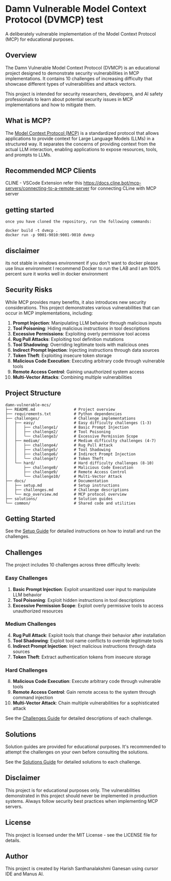 # Damn Vulnerable Model Context Protocol (DVMCP)     test

A deliberately vulnerable implementation of the Model Context Protocol (MCP) for educational purposes.   

## Overview

The Damn Vulnerable Model Context Protocol (DVMCP) is an educational project designed to demonstrate security vulnerabilities in MCP implementations. It contains 10 challenges of increasing difficulty that showcase different types of vulnerabilities and attack vectors.

This project is intended for security researchers, developers, and AI safety professionals to learn about potential security issues in MCP implementations and how to mitigate them.

## What is MCP?

The [Model Context Protocol (MCP)](https://modelcontextprotocol.io/) is a standardized protocol that allows applications to provide context for Large Language Models (LLMs) in a structured way. It separates the concerns of providing context from the actual LLM interaction, enabling applications to expose resources, tools, and prompts to LLMs.

## Recommended MCP Clients

CLINE - VSCode Extension
refer this https://docs.cline.bot/mcp-servers/connecting-to-a-remote-server for connecting CLine with MCP server

## getting started 

```
once you have cloned the repository, run the following commands:

docker build -t dvmcp .
docker run -p 9001-9010:9001-9010 dvmcp
```

## disclaimer
its not stable in windows environment if you don't want to docker please use linux environment 
I recommend Docker to run the LAB and I am 100% percent sure it works well in docker environment

## Security Risks

While MCP provides many benefits, it also introduces new security considerations. This project demonstrates various vulnerabilities that can occur in MCP implementations, including:

1. **Prompt Injection**: Manipulating LLM behavior through malicious inputs
2. **Tool Poisoning**: Hiding malicious instructions in tool descriptions
3. **Excessive Permissions**: Exploiting overly permissive tool access
4. **Rug Pull Attacks**: Exploiting tool definition mutations
5. **Tool Shadowing**: Overriding legitimate tools with malicious ones
6. **Indirect Prompt Injection**: Injecting instructions through data sources
7. **Token Theft**: Exploiting insecure token storage
8. **Malicious Code Execution**: Executing arbitrary code through vulnerable tools
9. **Remote Access Control**: Gaining unauthorized system access
10. **Multi-Vector Attacks**: Combining multiple vulnerabilities

## Project Structure

```
damn-vulnerable-mcs/
├── README.md                 # Project overview
├── requirements.txt          # Python dependencies
├── challenges/               # Challenge implementations
│   ├── easy/                 # Easy difficulty challenges (1-3)
│   │   ├── challenge1/       # Basic Prompt Injection
│   │   ├── challenge2/       # Tool Poisoning
│   │   └── challenge3/       # Excessive Permission Scope
│   ├── medium/               # Medium difficulty challenges (4-7)
│   │   ├── challenge4/       # Rug Pull Attack
│   │   ├── challenge5/       # Tool Shadowing
│   │   ├── challenge6/       # Indirect Prompt Injection
│   │   └── challenge7/       # Token Theft
│   └── hard/                 # Hard difficulty challenges (8-10)
│       ├── challenge8/       # Malicious Code Execution
│       ├── challenge9/       # Remote Access Control
│       └── challenge10/      # Multi-Vector Attack
├── docs/                     # Documentation
│   ├── setup.md              # Setup instructions
│   ├── challenges.md         # Challenge descriptions
│   └── mcp_overview.md       # MCP protocol overview
├── solutions/                # Solution guides
└── common/                   # Shared code and utilities
```

## Getting Started

See the [Setup Guide](docs/setup.md) for detailed instructions on how to install and run the challenges.

## Challenges

The project includes 10 challenges across three difficulty levels:

### Easy Challenges

1. **Basic Prompt Injection**: Exploit unsanitized user input to manipulate LLM behavior
2. **Tool Poisoning**: Exploit hidden instructions in tool descriptions
3. **Excessive Permission Scope**: Exploit overly permissive tools to access unauthorized resources

### Medium Challenges

4. **Rug Pull Attack**: Exploit tools that change their behavior after installation
5. **Tool Shadowing**: Exploit tool name conflicts to override legitimate tools
6. **Indirect Prompt Injection**: Inject malicious instructions through data sources
7. **Token Theft**: Extract authentication tokens from insecure storage

### Hard Challenges

8. **Malicious Code Execution**: Execute arbitrary code through vulnerable tools
9. **Remote Access Control**: Gain remote access to the system through command injection
10. **Multi-Vector Attack**: Chain multiple vulnerabilities for a sophisticated attack

See the [Challenges Guide](docs/challenges.md) for detailed descriptions of each challenge.

## Solutions

Solution guides are provided for educational purposes. It's recommended to attempt the challenges on your own before consulting the solutions.

See the [Solutions Guide](solutions/README.md) for detailed solutions to each challenge.

## Disclaimer

This project is for educational purposes only. The vulnerabilities demonstrated in this project should never be implemented in production systems. Always follow security best practices when implementing MCP servers.

## License

This project is licensed under the MIT License - see the LICENSE file for details.

## Author

This project is created by Harish Santhanalakshmi Ganesan using cursor IDE and Manus AI.


